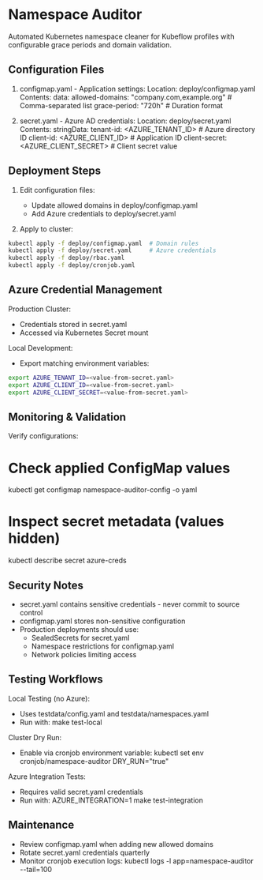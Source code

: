 Namespace Auditor
==================

Automated Kubernetes namespace cleaner for Kubeflow profiles with configurable grace periods and domain validation.

Configuration Files
--------------------
1. configmap.yaml - Application settings:
   Location: deploy/configmap.yaml
   Contents:
     data:
       allowed-domains: "company.com,example.org"  # Comma-separated list
       grace-period: "720h"                       # Duration format

2. secret.yaml - Azure AD credentials:
   Location: deploy/secret.yaml
   Contents:
     stringData:
       tenant-id: <AZURE_TENANT_ID>         # Azure directory ID
       client-id: <AZURE_CLIENT_ID>         # Application ID
       client-secret: <AZURE_CLIENT_SECRET> # Client secret value

Deployment Steps
----------------
1. Edit configuration files:
   - Update allowed domains in deploy/configmap.yaml
   - Add Azure credentials to deploy/secret.yaml

2. Apply to cluster:

``` bash
kubectl apply -f deploy/configmap.yaml  # Domain rules
kubectl apply -f deploy/secret.yaml     # Azure credentials
kubectl apply -f deploy/rbac.yaml
kubectl apply -f deploy/cronjob.yaml
```

Azure Credential Management
---------------------------
Production Cluster:
- Credentials stored in secret.yaml
- Accessed via Kubernetes Secret mount

Local Development:
- Export matching environment variables:
``` bash
export AZURE_TENANT_ID=<value-from-secret.yaml>
export AZURE_CLIENT_ID=<value-from-secret.yaml>
export AZURE_CLIENT_SECRET=<value-from-secret.yaml>
```

Monitoring & Validation
-----------------------
Verify configurations:
# Check applied ConfigMap values
kubectl get configmap namespace-auditor-config -o yaml

# Inspect secret metadata (values hidden)
kubectl describe secret azure-creds

Security Notes
--------------
- secret.yaml contains sensitive credentials - never commit to source control
- configmap.yaml stores non-sensitive configuration
- Production deployments should use:
  * SealedSecrets for secret.yaml
  * Namespace restrictions for configmap.yaml
  * Network policies limiting access

Testing Workflows
-----------------
Local Testing (no Azure):
- Uses testdata/config.yaml and testdata/namespaces.yaml
- Run with: make test-local

Cluster Dry Run:
- Enable via cronjob environment variable:
  kubectl set env cronjob/namespace-auditor DRY_RUN="true"

Azure Integration Tests:
- Requires valid secret.yaml credentials
- Run with: AZURE_INTEGRATION=1 make test-integration

Maintenance
-----------
- Review configmap.yaml when adding new allowed domains
- Rotate secret.yaml credentials quarterly
- Monitor cronjob execution logs:
  kubectl logs -l app=namespace-auditor --tail=100
